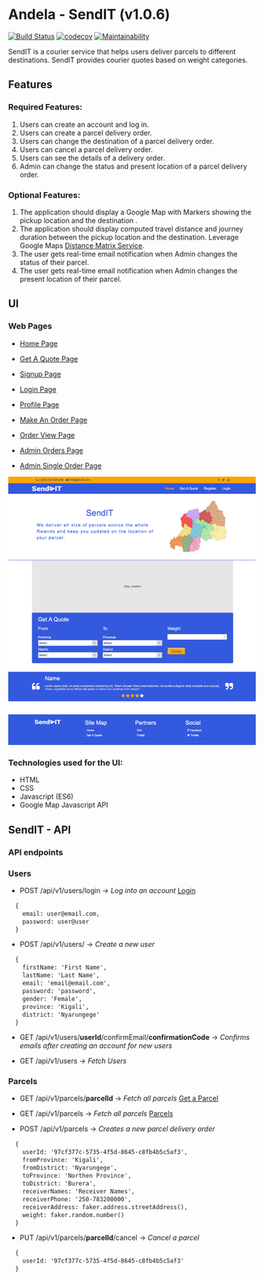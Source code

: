 # Andela - SendIT (v1.0.6)

[![Build Status](https://travis-ci.org/oesukam/andela-sendit.svg?branch=master)](https://travis-ci.org/oesukam/andela-sendit-api)
[![codecov](https://codecov.io/gh/oesukam/andela-sendit/branch/develop/graph/badge.svg)](https://codecov.io/gh/oesukam/andela-sendit)
[![Maintainability](https://api.codeclimate.com/v1/badges/c011afab4339ebb57ff7/maintainability)](https://codeclimate.com/github/oesukam/andela-sendit/maintainability)

SendIT is a courier service that helps users deliver parcels to different destinations. SendIT provides courier quotes based on weight categories.

## Features

### Required Features:
1. Users can create an account and log in.
2. Users can create a parcel delivery order.
3. Users can change the destination of a parcel delivery order.
4. Users can cancel a parcel delivery order.
5. Users can see the details of a delivery order.
6. Admin can change the status and present location of a parcel delivery order.

### Optional Features: 
1. The application should display a Google Map with Markers showing the pickup location and the destination .
2. The application should display computed travel distance and journey duration between
the pickup location and the destination. Leverage Google Maps [Distance Matrix Service](https://www.google.com/url?q=https://developers.google.com/maps/documentation/javascript/examples/distance-matrix&ust=1540951920000000&usg=AFQjCNEYH17s27tYweNRYehge7Lw0ReUeA&hl=en-GB&source=gmail).
3. The user gets real-time email notification when Admin changes the status of their parcel.
4. The user gets real-time email notification when Admin changes the present location of
their parcel.

## UI
### Web Pages
- [Home Page](https://oesukam.github.io/andela-sendit/UI/index.html)

- [Get A Quote Page](https://oesukam.github.io/andela-sendit/UI/quote.html)

- [Signup Page](https://oesukam.github.io/andela-sendit/UI/signup.html)

- [Login Page](https://oesukam.github.io/andela-sendit/UI/login.html)

- [Profile Page](https://oesukam.github.io/andela-sendit/UI/profile.html)

- [Make An Order Page](https://oesukam.github.io/andela-sendit/UI/make-order.html)

- [Order View Page](https://oesukam.github.io/andela-sendit/UI/order.html)

- [Admin Orders Page](https://oesukam.github.io/andela-sendit/UI/admin-orders.html)

- [Admin Single Order Page](https://oesukam.github.io/andela-sendit/UI/admin-order.html)

![Home Page Screenshot](/images/index-page.png)

### Technologies used for the UI:
- HTML
- CSS
- Javascript (ES6)
- Google Map Javascript API


## SendIT - API
### API endpoints

### Users
- POST /api/v1/users/login -> _Log into an account_
[Login](https://andela-sendit-api.herokuapp.com/api/v1/users/login)
```
  {
    email: user@email.com,
    password: user@user
  }
```
- POST /api/v1/users/ -> _Create a new user_
```
  {
    firstName: 'First Name',
    lastName: 'Last Name',
    email: 'email@email.com',
    password: 'password',
    gender: 'Female',
    province: 'Kigali',
    district: 'Nyarungege'
  }
```
- GET /api/v1/users/**userId**/confirmEmail/**confirmationCode** -> _Confirms emails after creating an account for new users_

- GET /api/v1/users -> _Fetch Users_

### Parcels

- GET /api/v1/parcels/**parcelId** -> _Fetch all parcels_
[Get a Parcel](https://andela-sendit-api.herokuapp.com/api/v1/parcels/d6d6a11b-6035-4373-ad76-9dd2556cd5cc)

- GET /api/v1/parcels -> _Fetch all parcels_
[Parcels](https://andela-sendit-api.herokuapp.com/api/v1/parcels/)

- POST /api/v1/parcels -> _Creates a new parcel delivery order_
```
  {
    userId: '97cf377c-5735-4f5d-8645-c8fb4b5c5af3',
    fromProvince: 'Kigali',
    fromDistrict: 'Nyarungege',
    toProvince: 'Northen Province',
    toDistrict: 'Burera',
    receiverNames: 'Receiver Names',
    receiverPhone: '250-783200000',
    receiverAddress: faker.address.streetAddress(),
    weight: faker.random.number()
  }
```

- PUT /api/v1/parcels/**parcelId**/cancel -> _Cancel a parcel_
```
  {
    userId: '97cf377c-5735-4f5d-8645-c8fb4b5c5af3'
  }
```
